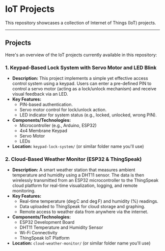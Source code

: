 # IoT Projects

This repository showcases a collection of Internet of Things (IoT) projects.

---

## Projects

Here's an overview of the IoT projects currently available in this repository:

### 1. Keypad-Based Lock System with Servo Motor and LED Blink

* **Description:** This project implements a simple yet effective access control system using a keypad. Users can enter a pre-defined PIN to control a servo motor (acting as a lock/unlock mechanism) and receive visual feedback via an LED.
* **Key Features:**
    * PIN-based authentication.
    * Servo motor control for lock/unlock action.
    * LED indicator for system status (e.g., locked, unlocked, wrong PIN).
* **Components/Technologies:**
    * Microcontroller (e.g., Arduino, ESP32)
    * 4x4 Membrane Keypad
    * Servo Motor
    * LEDs
* **Location:** `keypad-lock-system/` (or similar folder name you'll use)

### 2. Cloud-Based Weather Monitor (ESP32 & ThingSpeak)

* **Description:** A smart weather station that measures ambient temperature and humidity using a DHT11 sensor. The data is then wirelessly transmitted from an ESP32 microcontroller to the ThingSpeak cloud platform for real-time visualization, logging, and remote monitoring.
* **Key Features:**
    * Real-time temperature ($\deg$C and $\deg$F) and humidity (%) readings.
    * Data uploaded to ThingSpeak for cloud storage and graphing.
    * Remote access to weather data from anywhere via the internet.
* **Components/Technologies:**
    * ESP32 Development Board
    * DHT11 Temperature and Humidity Sensor
    * Wi-Fi Connectivity
    * ThingSpeak IoT Platform
* **Location:** `cloud-weather-monitor/` (or similar folder name you'll use)

